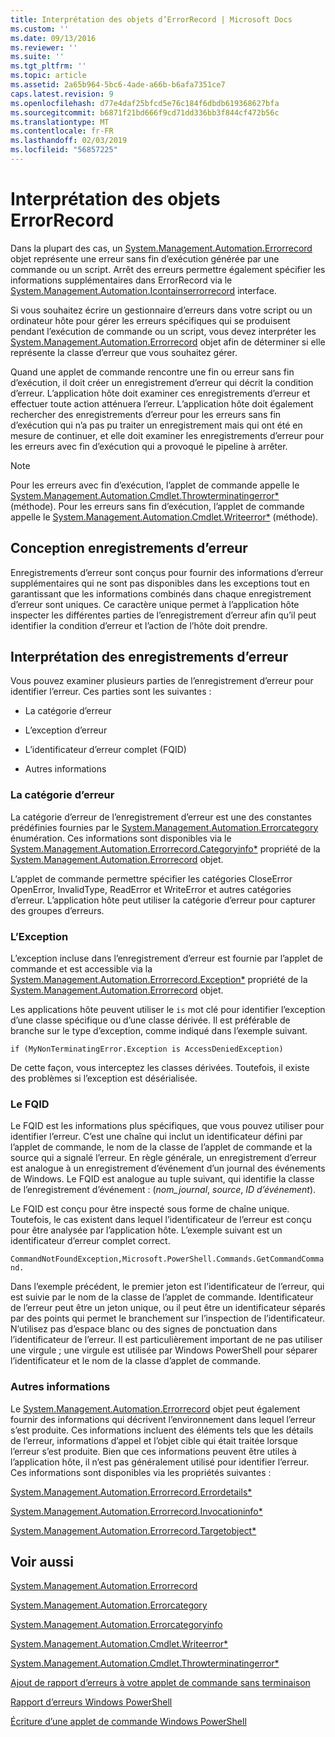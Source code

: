 ```yaml
---
title: Interprétation des objets d’ErrorRecord | Microsoft Docs
ms.custom: ''
ms.date: 09/13/2016
ms.reviewer: ''
ms.suite: ''
ms.tgt_pltfrm: ''
ms.topic: article
ms.assetid: 2a65b964-5bc6-4ade-a66b-b6afa7351ce7
caps.latest.revision: 9
ms.openlocfilehash: d77e4daf25bfcd5e76c184f6dbdb619368627bfa
ms.sourcegitcommit: b6871f21bd666f9cd71dd336bb3f844cf472b56c
ms.translationtype: MT
ms.contentlocale: fr-FR
ms.lasthandoff: 02/03/2019
ms.locfileid: "56857225"
---
```

# <a name="interpreting-errorrecord-objects"></a>Interprétation des objets ErrorRecord

Dans la plupart des cas, un [System.Management.Automation.Errorrecord](/dotnet/api/System.Management.Automation.ErrorRecord) objet représente une erreur sans fin d’exécution générée par une commande ou un script. Arrêt des erreurs permettre également spécifier les informations supplémentaires dans ErrorRecord via le [System.Management.Automation.Icontainserrorrecord](/dotnet/api/System.Management.Automation.IContainsErrorRecord) interface.

Si vous souhaitez écrire un gestionnaire d’erreurs dans votre script ou un ordinateur hôte pour gérer les erreurs spécifiques qui se produisent pendant l’exécution de commande ou un script, vous devez interpréter les [System.Management.Automation.Errorrecord](/dotnet/api/System.Management.Automation.ErrorRecord) objet afin de déterminer si elle représente la classe d’erreur que vous souhaitez gérer.

Quand une applet de commande rencontre une fin ou erreur sans fin d’exécution, il doit créer un enregistrement d’erreur qui décrit la condition d’erreur. L’application hôte doit examiner ces enregistrements d’erreur et effectuer toute action atténuera l’erreur. L’application hôte doit également rechercher des enregistrements d’erreur pour les erreurs sans fin d’exécution qui n’a pas pu traiter un enregistrement mais qui ont été en mesure de continuer, et elle doit examiner les enregistrements d’erreur pour les erreurs avec fin d’exécution qui a provoqué le pipeline à arrêter.

> [!NOTE]
> Pour les erreurs avec fin d’exécution, l’applet de commande appelle le [System.Management.Automation.Cmdlet.Throwterminatingerror*](/dotnet/api/System.Management.Automation.Cmdlet.ThrowTerminatingError) (méthode). Pour les erreurs sans fin d’exécution, l’applet de commande appelle le [System.Management.Automation.Cmdlet.Writeerror*](/dotnet/api/System.Management.Automation.Cmdlet.WriteError) (méthode).

## <a name="error-record-design"></a>Conception enregistrements d’erreur

Enregistrements d’erreur sont conçus pour fournir des informations d’erreur supplémentaires qui ne sont pas disponibles dans les exceptions tout en garantissant que les informations combinés dans chaque enregistrement d’erreur sont uniques. Ce caractère unique permet à l’application hôte inspecter les différentes parties de l’enregistrement d’erreur afin qu’il peut identifier la condition d’erreur et l’action de l’hôte doit prendre.

## <a name="interpreting-error-records"></a>Interprétation des enregistrements d’erreur

Vous pouvez examiner plusieurs parties de l’enregistrement d’erreur pour identifier l’erreur. Ces parties sont les suivantes :

- La catégorie d’erreur

- L’exception d’erreur

- L’identificateur d’erreur complet (FQID)

- Autres informations

### <a name="the-error-category"></a>La catégorie d’erreur

La catégorie d’erreur de l’enregistrement d’erreur est une des constantes prédéfinies fournies par le [System.Management.Automation.Errorcategory](/dotnet/api/System.Management.Automation.ErrorCategory) énumération. Ces informations sont disponibles via le [System.Management.Automation.Errorrecord.Categoryinfo*](/dotnet/api/System.Management.Automation.ErrorRecord.CategoryInfo) propriété de la [System.Management.Automation.Errorrecord](/dotnet/api/System.Management.Automation.ErrorRecord) objet.

L’applet de commande permettre spécifier les catégories CloseError OpenError, InvalidType, ReadError et WriteError et autres catégories d’erreur. L’application hôte peut utiliser la catégorie d’erreur pour capturer des groupes d’erreurs.

### <a name="the-exception"></a>L’Exception

L’exception incluse dans l’enregistrement d’erreur est fournie par l’applet de commande et est accessible via la [System.Management.Automation.Errorrecord.Exception*](/dotnet/api/System.Management.Automation.ErrorRecord.Exception) propriété de la [ System.Management.Automation.Errorrecord](/dotnet/api/System.Management.Automation.ErrorRecord) objet.

Les applications hôte peuvent utiliser le `is` mot clé pour identifier l’exception d’une classe spécifique ou d’une classe dérivée. Il est préférable de branche sur le type d’exception, comme indiqué dans l’exemple suivant.

`if (MyNonTerminatingError.Exception is AccessDeniedException)`

De cette façon, vous interceptez les classes dérivées. Toutefois, il existe des problèmes si l’exception est désérialisée.

### <a name="the-fqid"></a>Le FQID

Le FQID est les informations plus spécifiques, que vous pouvez utiliser pour identifier l’erreur. C’est une chaîne qui inclut un identificateur défini par l’applet de commande, le nom de la classe de l’applet de commande et la source qui a signalé l’erreur. En règle générale, un enregistrement d’erreur est analogue à un enregistrement d’événement d’un journal des événements de Windows. Le FQID est analogue au tuple suivant, qui identifie la classe de l’enregistrement d’événement : (*nom_journal*, *source*, *ID d’événement*).

Le FQID est conçu pour être inspecté sous forme de chaîne unique. Toutefois, le cas existent dans lequel l’identificateur de l’erreur est conçu pour être analysée par l’application hôte. L’exemple suivant est un identificateur d’erreur complet correct.

`CommandNotFoundException,Microsoft.PowerShell.Commands.GetCommandCommand.`

Dans l’exemple précédent, le premier jeton est l’identificateur de l’erreur, qui est suivie par le nom de la classe de l’applet de commande. Identificateur de l’erreur peut être un jeton unique, ou il peut être un identificateur séparés par des points qui permet le branchement sur l’inspection de l’identificateur. N’utilisez pas d’espace blanc ou des signes de ponctuation dans l’identificateur de l’erreur. Il est particulièrement important de ne pas utiliser une virgule ; une virgule est utilisée par Windows PowerShell pour séparer l’identificateur et le nom de la classe d’applet de commande.

### <a name="other-information"></a>Autres informations

Le [System.Management.Automation.Errorrecord](/dotnet/api/System.Management.Automation.ErrorRecord) objet peut également fournir des informations qui décrivent l’environnement dans lequel l’erreur s’est produite. Ces informations incluent des éléments tels que les détails de l’erreur, informations d’appel et l’objet cible qui était traitée lorsque l’erreur s’est produite. Bien que ces informations peuvent être utiles à l’application hôte, il n’est pas généralement utilisé pour identifier l’erreur. Ces informations sont disponibles via les propriétés suivantes :

[System.Management.Automation.Errorrecord.Errordetails*](/dotnet/api/System.Management.Automation.ErrorRecord.ErrorDetails)

[System.Management.Automation.Errorrecord.Invocationinfo*](/dotnet/api/System.Management.Automation.ErrorRecord.InvocationInfo)

[System.Management.Automation.Errorrecord.Targetobject*](/dotnet/api/System.Management.Automation.ErrorRecord.TargetObject)

## <a name="see-also"></a>Voir aussi

[System.Management.Automation.Errorrecord](/dotnet/api/System.Management.Automation.ErrorRecord)

[System.Management.Automation.Errorcategory](/dotnet/api/System.Management.Automation.ErrorCategory)

[System.Management.Automation.Errorcategoryinfo](/dotnet/api/System.Management.Automation.ErrorCategoryInfo)

[System.Management.Automation.Cmdlet.Writeerror*](/dotnet/api/System.Management.Automation.Cmdlet.WriteError)

[System.Management.Automation.Cmdlet.Throwterminatingerror*](/dotnet/api/System.Management.Automation.Cmdlet.ThrowTerminatingError)

[Ajout de rapport d’erreurs à votre applet de commande sans terminaison](./adding-non-terminating-error-reporting-to-your-cmdlet.md)

[Rapport d’erreurs Windows PowerShell](./error-reporting-concepts.md)

[Écriture d’une applet de commande Windows PowerShell](./writing-a-windows-powershell-cmdlet.md)
